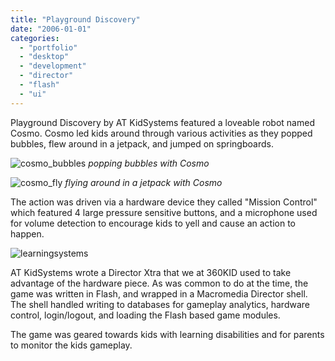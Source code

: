 ```yaml
---
title: "Playground Discovery"
date: "2006-01-01"
categories:
  - "portfolio"
  - "desktop"
  - "development"
  - "director"
  - "flash"
  - "ui"
---
```


Playground Discovery by AT KidSystems featured a loveable robot named Cosmo. Cosmo led kids around through various activities as they popped bubbles, flew around in a jetpack, and jumped on springboards.

![cosmo_bubbles](https://d2ypg8o05lff0b.cloudfront.net/wp-content/uploads/portfolio/cosmo_bubbles.gif)
*popping bubbles with Cosmo*

![cosmo_fly](https://d2ypg8o05lff0b.cloudfront.net/wp-content/uploads/portfolio/cosmo_fly.gif)
*flying around in a jetpack with Cosmo*

The action was driven via a hardware device they called "Mission Control" which featured 4 large pressure sensitive buttons, and a microphone used for volume detection to encourage kids to yell and cause an action to happen.

![learningsystems](https://d2ypg8o05lff0b.cloudfront.net/wp-content/uploads/portfolio/learningsystems.jpg)

AT KidSystems wrote a Director Xtra that we at 360KID used to take advantage of the hardware piece. As was common to do at the time, the game was written in Flash, and wrapped in a Macromedia Director shell. The shell handled writing to databases for gameplay analytics, hardware control, login/logout, and loading the Flash based game modules.

The game was geared towards kids with learning disabilities and for parents to monitor the kids gameplay.
